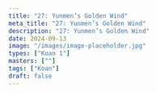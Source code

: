 ```yaml
---
title: "27: Yunmen’s Golden Wind"
meta_title: "27: Yunmen’s Golden Wind"
description: "27: Yunmen’s Golden Wind"
date: 2024-09-13
image: "/images/image-placeholder.jpg"
types: ["Koan 1"]
masters: [""]
tags: ["Koan"]
draft: false
---
```


